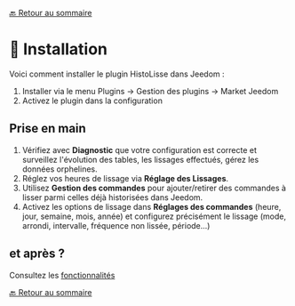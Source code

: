 [🔙 Retour au sommaire](index.md)
# 🔧 Installation

Voici comment installer le plugin HistoLisse dans Jeedom :

1. Installer via le menu Plugins → Gestion des plugins → Market Jeedom
2. Activez le plugin dans la configuration

## Prise en main
1. Vérifiez avec **Diagnostic** que votre configuration est correcte et surveillez l'évolution des tables, les lissages effectués, gérez les données orphelines.
2. Réglez vos heures de lissage via **Réglage des Lissages**.
3. Utilisez **Gestion des commandes** pour ajouter/retirer des commandes à lisser parmi celles déjà historisées dans Jeedom.
4. Activez les options de lissage dans **Réglages des commandes** (heure, jour, semaine, mois, année) et configurez précisément le lissage (mode, arrondi, intervalle, fréquence non lissée, période...)

## et après ?
Consultez les [fonctionnalités](fonctionnalites.md)

[🔙 Retour au sommaire](index.md)
